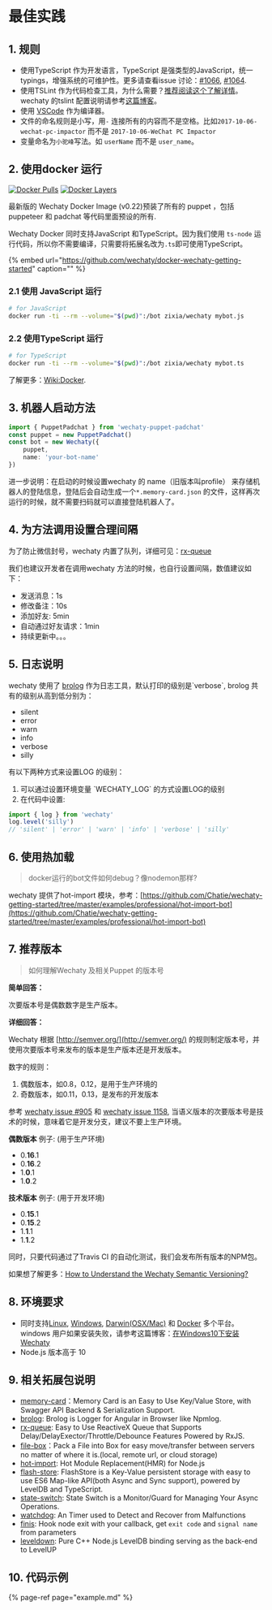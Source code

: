 # 最佳实践

## 1. 规则    <a id="rule"></a>

* 使用TypeScript 作为开发语言，TypeScript 是强类型的JavaScript，统一typings，增强系统的可维护性。更多请查看issue 讨论：[\#1066](https://github.com/Chatie/wechaty/issues/1066), [\#1064](https://github.com/Chatie/wechaty/issues/1064).
* 使用TSLint 作为代码检查工具，为什么需要？[推荐阅读这个了解详情](https://ts.xcatliu.com/engineering/lint.html)。wechaty 的tslint 配置说明请参考[这篇博客](https://blog.chatie.io/migrating-wechaty-v0.14-to-v0.18-guide-from-puppeteer-to-padchat-zh/)。
* 使用 [VSCode](https://code.visualstudio.com/) 作为编译器。
* 文件的命名规则是小写，用`-` 连接所有的内容而不是空格。比如`2017-10-06-wechat-pc-impactor` 而不是 `2017-10-06-WeChat PC Impactor`
* 变量命名为`小驼峰`写法。如 `userName` 而不是 `user_name`。

## 2. 使用docker 运行    <a id="start"></a>

[![Docker Pulls](https://img.shields.io/docker/pulls/zixia/wechaty.svg?maxAge=2592000)](https://hub.docker.com/r/zixia/wechaty/) [![Docker Layers](https://images.microbadger.com/badges/image/zixia/wechaty.svg)](https://microbadger.com/#/images/zixia/wechaty)

最新版的 Wechaty Docker Image \(v0.22\)预装了所有的 puppet ，包括 puppeteer 和 padchat 等代码里面预设的所有.

Wechaty Docker 同时支持JavaScript 和TypeScript。因为我们使用 `ts-node` 运行代码，所以你不需要编译，只需要将拓展名改为`.ts`即可使用TypeScript。

{% embed url="https://github.com/wechaty/docker-wechaty-getting-started" caption="" %}

### 2.1 使用 JavaScript 运行

```bash
# for JavaScript
docker run -ti --rm --volume="$(pwd)":/bot zixia/wechaty mybot.js
```

### 2.2 使用TypeScript 运行

```bash
# for TypeScript
docker run -ti --rm --volume="$(pwd)":/bot zixia/wechaty mybot.ts
```

了解更多：[Wiki:Docker](https://github.com/chatie/wechaty/wiki/Docker).

## 3. 机器人启动方法    <a id="start"></a>

```typescript
import { PuppetPadchat } from 'wechaty-puppet-padchat'
const puppet = new PuppetPadchat()
const bot = new Wechaty({ 
    puppet,
    name: 'your-bot-name'
})
```

进一步说明：在启动的时候设置wechaty 的 name（旧版本叫profile） 来存储机器人的登陆信息，登陆后会自动生成一个`*.memory-card.json` 的文件，这样再次运行的时候，就不需要扫码就可以直接登陆机器人了。

## 4. 为方法调用设置合理间隔    <a id="interval"></a>

为了防止微信封号，wechaty 内置了队列，详细可见：[rx-queue](https://github.com/zixia/rx-queue)​

我们也建议开发者在调用wechaty 方法的时候，也自行设置间隔，数值建议如下：

* 发送消息：1s
* 修改备注：10s
* 添加好友:   5min
* 自动通过好友请求：1min
* 持续更新中。。。

## 5. 日志说明

wechaty 使用了 [brolog](https://github.com/huan/brolog) 作为日志工具，默认打印的级别是\`verbose\`, brolog 共有的级别从高到低分别为：

* silent
* error
* warn
* info
* verbose
* silly

有以下两种方式来设置LOG 的级别：

1. 可以通过设置环境变量 \`WECHATY\_LOG\` 的方式设置LOG的级别
2. 在代码中设置:

```typescript
import { log } from 'wechaty'
log.level('silly') 
// 'silent' | 'error' | 'warn' | 'info' | 'verbose' | 'silly'
```

## 6. 使用热加载    <a id="hot-import"></a>

> docker运行的bot文件如何debug？像nodemon那样?

wechaty 提供了hot-import 模块，参考：[https://github.com/Chatie/wechaty-getting-started/tree/master/examples/professional/hot-import-bot](https://github.com/Chatie/wechaty-getting-started/tree/master/examples/professional/hot-import-bot)​

## 7. 推荐版本    <a id="version-info"></a>

> 如何理解Wechaty 及相关Puppet 的版本号

**简单回答：**

次要版本号是偶数数字是生产版本。

**详细回答：**

Wechaty 根据 [http://semver.org/](http://semver.org/) 的规则制定版本号，并使用次要版本号来发布的版本是生产版本还是开发版本。

数字的规则：

1. 偶数版本，如0.8，0.12，是用于生产环境的
2. 奇数版本，如0.11，0.13，是发布的开发版本

参考 [wechaty issue \#905](https://github.com/Chatie/wechaty/issues/905) 和 [wechaty issue 1158](https://github.com/Chatie/wechaty/issues/1158), 当语义版本的次要版本号是技术的时候，意味着它是开发分支，建议不要上生产环境。

**偶数版本** 例子: \(用于生产环境\)

* 0.**16**.1
* 0.**16**.2
* 1.**0**.1
* 1.**0**.2

**技术版本** 例子: \(用于开发环境\)

* 0.**15**.1
* 0.**15**.2
* 1.**1**.1
* 1.**1**.2

同时，只要代码通过了Travis CI 的自动化测试，我们会发布所有版本的NPM包。

如果想了解更多：[How to Understand the Wechaty Semantic Versioning?](https://github.com/Chatie/wechaty/wiki/FAQ#3-how-to-understand-the-wechaty-semantic-versioning)​

## 8. 环境要求    <a id="env"></a>

* 同时支持[Linux](https://travis-ci.com/chatie/wechaty), [Windows](https://ci.appveyor.com/project/chatie/wechaty), [Darwin\(OSX/Mac\)](https://travis-ci.com/chatie/wechaty) 和 [Docker](https://app.shippable.com/github/Chatie/wechaty) 多个平台。windows 用户如果安装失败，请参考这篇博客：[在Windows10下安装Wechaty](https://blog.chatie.io/wechaty-installation-in-windows-10/)​
* Node.js 版本高于 10

## 9. 相关拓展包说明    <a id="package"></a>

* [memory-card](https://github.com/huan/memory-card)：Memory Card is an Easy to Use Key/Value Store, with Swagger API Backend & Serialization Support.
* [brolog](https://github.com/huan/brolog): Brolog is Logger for Angular in Browser like Npmlog.
* [rx-queue](https://github.com/huan/rx-queue): Easy to Use ReactiveX Queue that Supports Delay/DelayExector/Throttle/Debounce Features Powered by RxJS.
* [file-box](https://github.com/huan/file-box)：Pack a File into Box for easy move/transfer between servers no matter of where it is.\(local, remote url, or cloud storage\)
* [hot-import](https://github.com/huan/hot-import): Hot Module Replacement\(HMR\) for Node.js
* [flash-store](https://github.com/huan/flash-store): FlashStore is a Key-Value persistent storage with easy to use ES6 Map-like API\(both Async and Sync support\), powered by LevelDB and TypeScript. 
* [state-switch](https://github.com/huan/state-switch): State Switch is a Monitor/Guard for Managing Your Async Operations. 
* [watchdog](https://github.com/huan/watchdog): An Timer used to Detect and Recover from Malfunctions
* [finis](https://github.com/huan/finis): Hook node exit with your callback, get `exit code` and `signal name` from parameters 
* [leveldown](https://github.com/Level/leveldown): Pure C++ Node.js LevelDB binding serving as the back-end to LevelUP

## 10. 代码示例    <a id="example"></a>

{% page-ref page="example.md" %}


